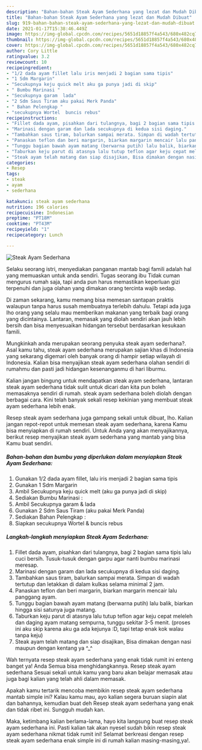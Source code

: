 ```yaml
---
description: "Bahan-bahan Steak Ayam Sederhana yang lezat dan Mudah Dibuat"
title: "Bahan-bahan Steak Ayam Sederhana yang lezat dan Mudah Dibuat"
slug: 919-bahan-bahan-steak-ayam-sederhana-yang-lezat-dan-mudah-dibuat
date: 2021-01-17T15:38:46.449Z
image: https://img-global.cpcdn.com/recipes/5651d18857f4a543/680x482cq70/steak-ayam-sederhana-foto-resep-utama.jpg
thumbnail: https://img-global.cpcdn.com/recipes/5651d18857f4a543/680x482cq70/steak-ayam-sederhana-foto-resep-utama.jpg
cover: https://img-global.cpcdn.com/recipes/5651d18857f4a543/680x482cq70/steak-ayam-sederhana-foto-resep-utama.jpg
author: Cory Little
ratingvalue: 3.2
reviewcount: 10
recipeingredient:
- "1/2 dada ayam fillet lalu iris menjadi 2 bagian sama tipis"
- "1 Sdm Margarin"
- "Secukupnya keju quick melt aku ga punya jadi di skip"
- " Bumbu Marinasi "
- "Secukupnya garam  lada"
- "2 Sdm Saus Tiram aku pakai Merk Panda"
- " Bahan Pelengkap "
- "secukupnya Wortel  buncis rebus"
recipeinstructions:
- "Fillet dada ayam, pisahkan dari tulangnya, bagi 2 bagian sama tipis lalu cuci bersih. Tusuk-tusuk dengan garpu agar nanti bumbu marinasi meresap."
- "Marinasi dengan garam dan lada secukupnya di kedua sisi daging."
- "Tambahkan saus tiram, balurkan sampai merata. Simpan di wadah tertutup dan letakkan di dalam kulkas selama minimal 2 jam."
- "Panaskan teflon dan beri margarin, biarkan margarin mencair lalu panggang ayam."
- "Tunggu bagian bawah ayam matang (berwarna putih) lalu balik, biarkan hingga sisi satunya juga matang."
- "Taburkan keju parut di atasnya lalu tutup teflon agar keju cepat meleleh dan daging ayam matang sempurna, tunggu sekitar 3-5 menit. (proses ini aku skip karena aku ga ada kejunya :D, tapi tetap enak kok walau tanpa keju)"
- "Steak ayam telah matang dan siap disajikan, Bisa dimakan dengan nasi maupun dengan kentang ya ^_^"
categories:
- Resep
tags:
- steak
- ayam
- sederhana

katakunci: steak ayam sederhana 
nutrition: 196 calories
recipecuisine: Indonesian
preptime: "PT18M"
cooktime: "PT43M"
recipeyield: "1"
recipecategory: Lunch

---
```



![Steak Ayam Sederhana](https://img-global.cpcdn.com/recipes/5651d18857f4a543/680x482cq70/steak-ayam-sederhana-foto-resep-utama.jpg)

Selaku seorang istri, menyediakan panganan mantab bagi famili adalah hal yang memuaskan untuk anda sendiri. Tugas seorang ibu Tidak cuman mengurus rumah saja, tapi anda pun harus memastikan keperluan gizi terpenuhi dan juga olahan yang dimakan orang tercinta wajib sedap.

Di zaman  sekarang, kamu memang bisa memesan santapan praktis walaupun tanpa harus susah membuatnya terlebih dahulu. Tetapi ada juga lho orang yang selalu mau memberikan makanan yang terbaik bagi orang yang dicintainya. Lantaran, memasak yang diolah sendiri akan jauh lebih bersih dan bisa menyesuaikan hidangan tersebut berdasarkan kesukaan famili. 



Mungkinkah anda merupakan seorang penyuka steak ayam sederhana?. Asal kamu tahu, steak ayam sederhana merupakan sajian khas di Indonesia yang sekarang digemari oleh banyak orang di hampir setiap wilayah di Indonesia. Kalian bisa menyajikan steak ayam sederhana olahan sendiri di rumahmu dan pasti jadi hidangan kesenanganmu di hari liburmu.

Kalian jangan bingung untuk mendapatkan steak ayam sederhana, lantaran steak ayam sederhana tidak sulit untuk dicari dan kita pun boleh memasaknya sendiri di rumah. steak ayam sederhana boleh diolah dengan berbagai cara. Kini telah banyak sekali resep kekinian yang membuat steak ayam sederhana lebih enak.

Resep steak ayam sederhana juga gampang sekali untuk dibuat, lho. Kalian jangan repot-repot untuk memesan steak ayam sederhana, karena Kamu bisa menyiapkan di rumah sendiri. Untuk Anda yang akan menyajikannya, berikut resep menyajikan steak ayam sederhana yang mantab yang bisa Kamu buat sendiri.

<!--inarticleads1-->

##### Bahan-bahan dan bumbu yang diperlukan dalam menyiapkan Steak Ayam Sederhana:

1. Gunakan 1/2 dada ayam fillet, lalu iris menjadi 2 bagian sama tipis
1. Gunakan 1 Sdm Margarin
1. Ambil Secukupnya keju quick melt (aku ga punya jadi di skip)
1. Sediakan  Bumbu Marinasi :
1. Ambil Secukupnya garam &amp; lada
1. Gunakan 2 Sdm Saus Tiram (aku pakai Merk Panda)
1. Sediakan  Bahan Pelengkap :
1. Siapkan secukupnya Wortel &amp; buncis rebus




<!--inarticleads2-->

##### Langkah-langkah menyiapkan Steak Ayam Sederhana:

1. Fillet dada ayam, pisahkan dari tulangnya, bagi 2 bagian sama tipis lalu cuci bersih. Tusuk-tusuk dengan garpu agar nanti bumbu marinasi meresap.
1. Marinasi dengan garam dan lada secukupnya di kedua sisi daging.
1. Tambahkan saus tiram, balurkan sampai merata. Simpan di wadah tertutup dan letakkan di dalam kulkas selama minimal 2 jam.
1. Panaskan teflon dan beri margarin, biarkan margarin mencair lalu panggang ayam.
1. Tunggu bagian bawah ayam matang (berwarna putih) lalu balik, biarkan hingga sisi satunya juga matang.
1. Taburkan keju parut di atasnya lalu tutup teflon agar keju cepat meleleh dan daging ayam matang sempurna, tunggu sekitar 3-5 menit. (proses ini aku skip karena aku ga ada kejunya :D, tapi tetap enak kok walau tanpa keju)
1. Steak ayam telah matang dan siap disajikan, Bisa dimakan dengan nasi maupun dengan kentang ya ^_^




Wah ternyata resep steak ayam sederhana yang enak tidak rumit ini enteng banget ya! Anda Semua bisa menghidangkannya. Resep steak ayam sederhana Sesuai sekali untuk kamu yang baru akan belajar memasak atau juga bagi kalian yang telah ahli dalam memasak.

Apakah kamu tertarik mencoba membikin resep steak ayam sederhana mantab simple ini? Kalau kamu mau, ayo kalian segera buruan siapin alat dan bahannya, kemudian buat deh Resep steak ayam sederhana yang enak dan tidak ribet ini. Sungguh mudah kan. 

Maka, ketimbang kalian berlama-lama, hayo kita langsung buat resep steak ayam sederhana ini. Pasti kalian tak akan nyesel sudah bikin resep steak ayam sederhana nikmat tidak rumit ini! Selamat berkreasi dengan resep steak ayam sederhana enak simple ini di rumah kalian masing-masing,ya!.

